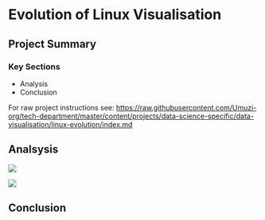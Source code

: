 # Evolution of Linux Visualisation

## Project Summary

### Key Sections
* Analysis
* Conclusion

For raw project instructions see: https://raw.githubusercontent.com/Umuzi-org/tech-department/master/content/projects/data-science-specific/data-visualisation/linux-evolution/index.md

## Analsysis

![](https://lh3.googleusercontent.com/IqUTBAqExKEsPhwDWuX7MQ3xajhAcvCfFwDCECoL8biRj_T6KiuSaBMNs-giMLJIXxED5G4E-W17RwJQVsM3amwvFnOLoTTQwVDwb9OgrkJWXJB6dorBxDp1G2NeWoBPq6epaioHfg=w2400)

![](https://lh3.googleusercontent.com/InSASCvqce8knGt4Wov1xs99bBJEukUZ_odktQqmgQlY2IH6lVTCF_bth2Dql7QcuUp7ZttkJjKnODkNmRBVEALIktF3KeqPkzJxTKUZ88CfvY5TGdFmQTJlohw1fVi_ezoFw2tKRw=w2400)
## Conclusion
